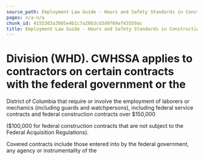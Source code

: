 ```yaml
---
source_path: Employment Law Guide - Hours and Safety Standards in Construction Contracts.md
pages: n/a-n/a
chunk_id: 4155303a3985e4b1c7a20b3cd3d9769af43559ac
title: Employment Law Guide - Hours and Safety Standards in Construction Contracts
---
```

# Division (WHD). CWHSSA applies to contractors on certain contracts with the federal government or the

District of Columbia that require or involve the employment of laborers or mechanics (including guards and watchpersons), including federal service contracts and federal construction contracts over $150,000

($100,000 for federal construction contracts that are not subject to the Federal Acquisition Regulations).

Covered contracts include those entered into by the federal government, any agency or instrumentality of the
